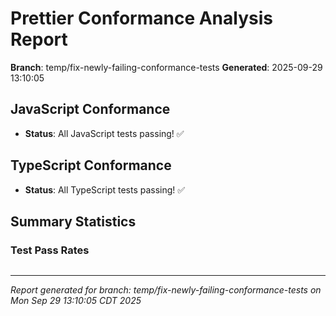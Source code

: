 # Prettier Conformance Analysis Report

**Branch**: temp/fix-newly-failing-conformance-tests
**Generated**: 2025-09-29 13:10:05

## JavaScript Conformance

- **Status**: All JavaScript tests passing! ✅

## TypeScript Conformance

- **Status**: All TypeScript tests passing! ✅

## Summary Statistics

### Test Pass Rates

```
```

---

_Report generated for branch: temp/fix-newly-failing-conformance-tests on Mon Sep 29 13:10:05 CDT 2025_
